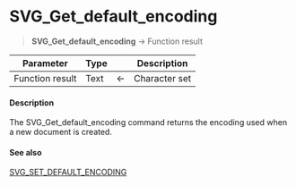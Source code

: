 # SVG_Get_default_encoding

>**SVG_Get_default_encoding** -> Function result

| Parameter | Type |  | Description |
| --- | --- | --- | --- |
| Function result | Text | &#8592; | Character set |



#### Description 

The SVG\_Get\_default\_encoding command returns the encoding used when a new document is created.

#### See also 

[SVG\_SET\_DEFAULT\_ENCODING](SVG%5FSET%5FDEFAULT%5FENCODING.md)  